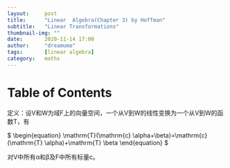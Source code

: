 ```yaml
---
layout:     post
title:      "Linear  Algebra(Chapter 3) by Hoffman"
subtitle:   "Linear Transformations"
thumbnail-img: ""
date:       2020-11-14 17:00
author:     "dreamume"
tags: 		[linear algebra]
category:   maths
---
```

<head>
    <script src="https://cdn.mathjax.org/mathjax/latest/MathJax.js?config=TeX-AMS-MML_HTMLorMML" type="text/javascript"></script>
    <script type="text/x-mathjax-config">
        MathJax.Hub.Config({
            tex2jax: {
            skipTags: ['script', 'noscript', 'style', 'textarea', 'pre'],
            inlineMath: [['$','$']]
            }
        });
    </script>
</head>

# Table of Contents

定义：设V和W为域F上的向量空间，一个从V到W的线性变换为一个从V到W的函数T，有

$ \\begin{equation} \\mathrm{T}(\\mathrm{c} \\alpha+\\beta)=\\mathrm{c}(\\mathrm{T} \\alpha)+\\mathrm{T} \\beta \\end{equation} $

对V中所有α和β及F中所有标量c。

